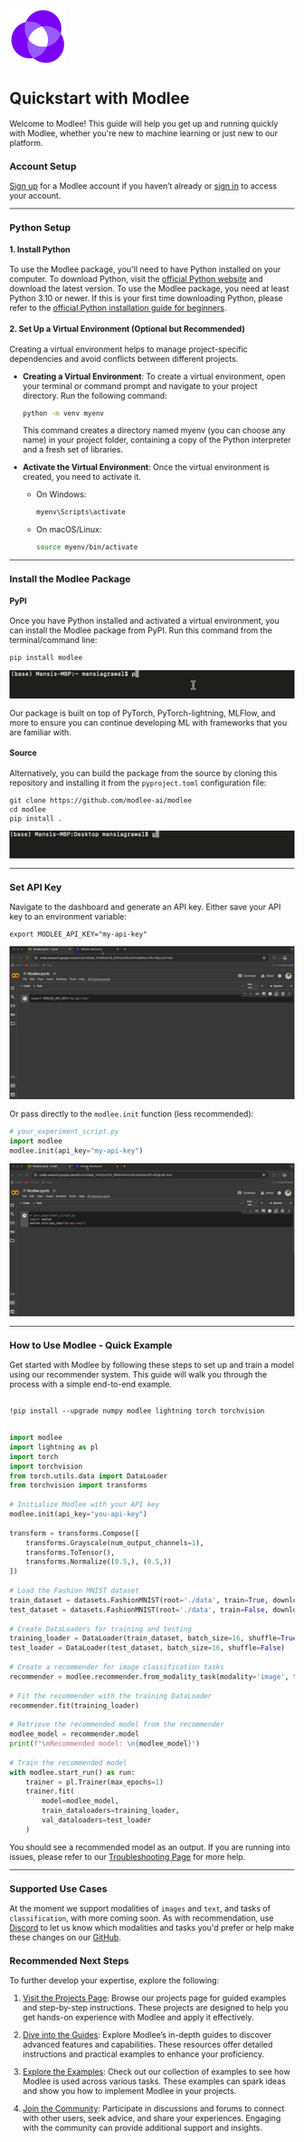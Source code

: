 ![](https://github.com/mansiagr4/gifs/raw/main/new_small_logo.svg)

# Quickstart with Modlee

Welcome to Modlee! This guide will help you get up and running quickly with Modlee, whether you're new to machine learning or just new to our platform.

### Account Setup
[Sign up](https://www.dashboard.modlee.ai?signUp) for a Modlee account if you haven’t already or [sign in](https://www.dashboard.modlee.ai/?state=signIn) to access your account.

---

### Python Setup

#### 1. Install Python
To use the Modlee package, you'll need to have Python installed on your computer. To download Python, visit the [official Python website](https://www.python.org/downloads/) and download the latest version. To use the Modlee package, you need at least Python 3.10 or newer. If this is your first time downloading Python, please refer to the [official Python installation guide for beginners](https://wiki.python.org/moin/BeginnersGuide/Download).

#### 2. Set Up a Virtual Environment (Optional but Recommended)
Creating a virtual environment helps to manage project-specific dependencies and avoid conflicts between different projects. 

- **Creating a Virtual Environment**: To create a virtual environment, open your terminal or command prompt and navigate to your project directory. Run the following command:

   ```bash
   python -m venv myenv
   ```
   This command creates a directory named myenv (you can choose any name) in your project folder, containing a copy of the Python interpreter and a fresh set of libraries.

- **Activate the Virtual Environment**: Once the virtual environment is created, you need to activate it. 

  - On Windows:
    ```bash
    myenv\Scripts\activate
    ```
  - On macOS/Linux:
    ```bash
    source myenv/bin/activate
    ```

---

### Install the Modlee Package

#### PyPI

Once you have Python installed and activated a virtual environment, you can install the Modlee package from PyPI. 
Run this command from the terminal/command line:
```bash
pip install modlee
```
![](https://raw.githubusercontent.com/mansiagr4/gifs/main/trimmed_pip_install.gif)

Our package is built on top of PyTorch, PyTorch-lightning, MLFlow, and more to ensure you can continue developing ML with frameworks that you are familiar with.

#### Source

Alternatively, you can build the package from the source by cloning this repository and installing it from the `pyproject.toml` configuration file:
```shell
git clone https://github.com/modlee-ai/modlee
cd modlee
pip install .
```
![](https://raw.githubusercontent.com/mansiagr4/gifs/main/trimmed_git_clone.gif)

---

### Set API Key

Navigate to the dashboard and generate an API key. Either save your API key to an environment variable: 

```shell
export MODLEE_API_KEY="my-api-key"
```

![](https://raw.githubusercontent.com/mansiagr4/gifs/main/export%20api.gif)

Or pass directly to the  `modlee.init` function (less recommended):
```python
# your_experiment_script.py
import modlee
modlee.init(api_key="my-api-key")
```

![](https://raw.githubusercontent.com/mansiagr4/gifs/main/import%20api.gif)

---

### How to Use Modlee - Quick Example

Get started with Modlee by following these steps to set up and train a model using our recommender system. This guide will walk you through the process with a simple end-to-end example.

```shell

!pip install --upgrade numpy modlee lightning torch torchvision
```

```python

import modlee
import lightning as pl
import torch
import torchvision
from torch.utils.data import DataLoader
from torchvision import transforms

# Initialize Modlee with your API key
modlee.init(api_key="you-api-key")

transform = transforms.Compose([
    transforms.Grayscale(num_output_channels=1), 
    transforms.ToTensor(),
    transforms.Normalize((0.5,), (0.5,))
])

# Load the Fashion MNIST dataset
train_dataset = datasets.FashionMNIST(root='./data', train=True, download=True, transform=transform)
test_dataset = datasets.FashionMNIST(root='./data', train=False, download=True, transform=transform)

# Create DataLoaders for training and testing
training_loader = DataLoader(train_dataset, batch_size=16, shuffle=True)
test_loader = DataLoader(test_dataset, batch_size=16, shuffle=False)

# Create a recommender for image classification tasks
recommender = modlee.recommender.from_modality_task(modality='image', task='classification')

# Fit the recommender with the training DataLoader
recommender.fit(training_loader)

# Retrieve the recommended model from the recommender
modlee_model = recommender.model
print(f"\nRecommended model: \n{modlee_model}")

# Train the recommended model
with modlee.start_run() as run:
    trainer = pl.Trainer(max_epochs=1)
    trainer.fit(
        model=modlee_model,
        train_dataloaders=training_loader,
        val_dataloaders=test_loader
    )
```
You should see a recommended model as an output. If you are running into issues, please refer to our [Troubleshooting Page](https://docs.modlee.ai/notebooks/troubleshooting.html) for more help. 

---

### Supported Use Cases
At the moment we support modalities of `images` and `text`, and tasks of `classification`, with more coming soon. As with recommendation, use [Discord](https://discord.com/invite/m8YDbWDvrF) to let us know which modalities and tasks you'd prefer or help make these changes on our [GitHub](https://github.com/modlee-ai/modlee/blob/main/docs/CONTRIBUTING.md).

### Recommended Next Steps

To further develop your expertise, explore the following:

1. [Visit the Projects Page](https://docs.modlee.ai/tutorial.html): Browse our projects page for guided examples and step-by-step instructions. These projects are designed to help you get hands-on experience with Modlee and apply it effectively.

2. [Dive into the Guides](https://docs.modlee.ai/guides.html): Explore Modlee’s in-depth guides to discover advanced features and capabilities. These resources offer detailed instructions and practical examples to enhance your proficiency.

3. [Explore the Examples](https://docs.modlee.ai/notebooks/recommend.html): Check out our collection of examples to see how Modlee is used across various tasks. These examples can spark ideas and show you how to implement Modlee in your projects.

4. [Join the Community](https://docs.modlee.ai/support.html): Participate in discussions and forums to connect with other users, seek advice, and share your experiences. Engaging with the community can provide additional support and insights.

